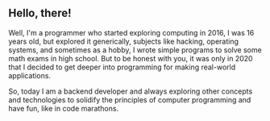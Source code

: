 ## Hello, there!

Well, I'm a programmer who started exploring computing in 2016, I was 16 years old, but explored it generically, subjects like hacking, operating systems, and sometimes as a hobby, I wrote simple programs to solve some math exams in high school. But to be honest with you, it was only in 2020 that I decided to get deeper into programming for making real-world applications.

So, today I am a backend developer and always exploring other concepts and technologies to solidify the principles of computer programming and have fun, like in code marathons.
